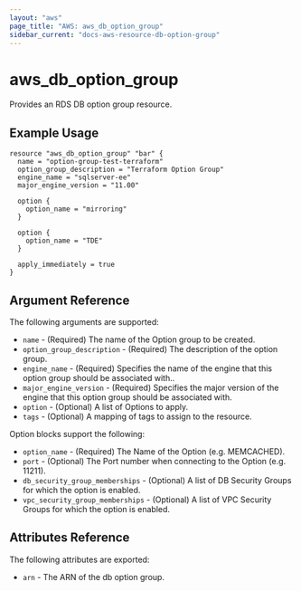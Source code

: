 ```yaml
---
layout: "aws"
page_title: "AWS: aws_db_option_group"
sidebar_current: "docs-aws-resource-db-option-group"
---
```


# aws\_db\_option\_group

Provides an RDS DB option group resource.

## Example Usage

```
resource "aws_db_option_group" "bar" {
  name = "option-group-test-terraform"
  option_group_description = "Terraform Option Group"
  engine_name = "sqlserver-ee"
  major_engine_version = "11.00"

  option {
	option_name = "mirroring"
  }

  option {
 	option_name = "TDE"
  }
	
  apply_immediately = true
}
```

## Argument Reference

The following arguments are supported:

* `name` - (Required) The name of the Option group to be created.
* `option_group_description` - (Required) The description of the option group.
* `engine_name` - (Required) Specifies the name of the engine that this option group should be associated with..
* `major_engine_version` - (Required) Specifies the major version of the engine that this option group should be associated with.
* `option` - (Optional) A list of Options to apply.
* `tags` - (Optional) A mapping of tags to assign to the resource.

Option blocks support the following:

* `option_name` - (Required) The Name of the Option (e.g. MEMCACHED).
* `port` - (Optional) The Port number when connecting to the Option (e.g. 11211).
* `db_security_group_memberships` - (Optional) A list of DB Security Groups for which the option is enabled.
* `vpc_security_group_memberships` - (Optional) A list of VPC Security Groups for which the option is enabled.

## Attributes Reference

The following attributes are exported:

* `arn` - The ARN of the db option group.
